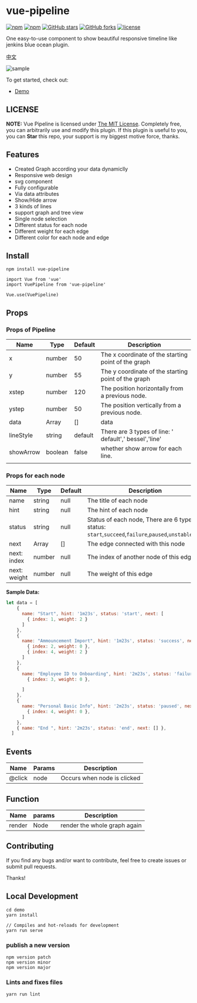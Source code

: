 # vue-pipeline

[![npm](https://img.shields.io/npm/v/vue-pipeline.svg )](https://www.npmjs.com/package/vue-pipeline)
[![npm](https://img.shields.io/npm/dt/vue-pipeline.svg)](https://www.npmjs.com/package/vue-pipeline)
[![GitHub stars](https://img.shields.io/github/stars/jinfang134/vue-pipeline.svg?style=social&label=Stars&style=for-the-badge)](https://github.com/jinfang134/vue-pipeline/stargazers)
[![GitHub forks](https://img.shields.io/github/forks/jinfang134/vue-pipeline.svg?style=social&label=Fork&style=for-the-badge)](https://github.com/jinfang134/vue-pipeline/network)
[![license](https://img.shields.io/github/license/mashape/apistatus.svg)](https://github.com/jinfang134/vue-pipeline/blob/master/LICENSE)

One easy-to-use component to show beautiful responsive timeline like jenkins blue ocean plugin.

[中文](https://github.com/jinfang134/vue-pipeline/blob/master/docs/cn.md)

![sample](https://github.com/jinfang134/vue-pipeline/raw/master/resources/sample.png)

To get started, check out:

* [Demo](https://jinfang134.github.io/vue-pipeline/)


## LICENSE

**NOTE:** Vue Pipeline is licensed under [The MIT License](https://github.com/jinfang134/vue-pipeline/blob/master/LICENSE). Completely free, you can arbitrarily use and modify this plugin. If this plugin is useful to you, you can **Star** this repo, your support is my biggest motive force, thanks.


## Features

* Created Graph according your data dynamiclly
* Responsive web design
* svg component
* Fully configurable
* Via data attributes
* Show/Hide arrow
* 3 kinds of lines
* support graph and tree view
* Single node selection
* Different status for each node
* Different weight for each edge
* Different color for each node and edge


## Install

```
npm install vue-pipeline
```

```
import Vue from 'vue'
import VuePipeline from 'vue-pipeline'

Vue.use(VuePipeline)

```

## Props
### Props of Pipeline

| Name      | Type    | Default | Description                                          |
| --------- | ------- | ------- | ---------------------------------------------------- |
| x         | number  | 50      | The x coordinate of the starting point of the graph                         |
| y         | number  | 55      | The y coordinate of the starting point of the graph                        |
| xstep     | number  | 120     | The position horizontally from a previous node.  |
| ystep     | number  | 50      |  The position vertically from a previous node.    |
| data      | Array   | []      | data                                                 |
| lineStyle | string  | default | There are 3 types of line: ' default',' bessel','line' |
| showArrow | boolean | false   | whether show arrow for each line.                    |
|           |         |         |                                                      |

### Props for each node
| Name      | Type    | Default | Description                                          |
| --------- | ------- | ------- | ---------------------------------------------------- |
|name     | string | null | The title of each node  |
|hint     | string | null |  The hint of each node |
|status   | string | null |  Status of each node, There are 6 type of status: `start`,`succeed`,`failure`,`paused`,`unstable`,`end`|
|next     | Array | [] |  The edge connected with this node |
| next: index    |    number   |    null     |   The index of another node of this edge |
| next: weight    |    number   |    null     |   The weight of this edge |

**Sample Data:**
```javascript
let data = [
    {
      name: "Start", hint: '1m23s', status: 'start', next: [
        { index: 1, weight: 2 }
      ]
    },
    {
      name: "Ammouncement Import", hint: '1m23s', status: 'success', next: [
        { index: 2, weight: 0 },
        { index: 4, weight: 2 }
      ]
    },
    {
      name: "Employee ID to Onboarding", hint: '2m23s', status: 'failure', next: [
        { index: 3, weight: 0 },

      ]
    },
    {
      name: "Personal Basic Info", hint: '2m23s', status: 'paused', next: [
        { index: 4, weight: 0 },
      ]
    },
    { name: "End ", hint: '2m23s', status: 'end', next: [] },
  ]
```

## Events

| Name   | Params | Description                 |
| ------ | ------ | --------------------------- |
| @click | node   | Occurs when node is clicked |

## Function

| Name   | params | Description                  |
| ------ | ------ | ---------------------------- |
| render | Node   | render the whole graph again |


## Contributing

If you find any bugs and/or want to contribute, feel free to create issues or submit pull requests.

Thanks!

## Local Development
```
cd demo
yarn install

// Compiles and hot-reloads for development
yarn run serve
```

### publish a new version
```
npm version patch
npm version minor
npm version major
```

### Lints and fixes files
```
yarn run lint
```
